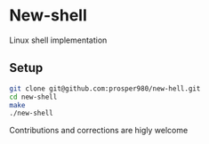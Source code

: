 # New-shell

Linux shell implementation

## Setup
```sh
git clone git@github.com:prosper980/new-hell.git
cd new-shell
make
./new-shell
```

Contributions and corrections are higly welcome